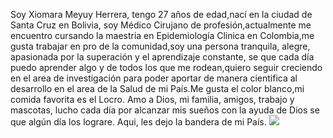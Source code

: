 Soy Xiomara Meyuy Herrera, tengo 27 años de edad,nací en la ciudad de Santa Cruz en Bolivia, soy Médico Cirujano de profesión,actualmente me encuentro cursando la maestria en Epidemiología Clinica en Colombia,me gusta trabajar en pro de la comunidad,soy una persona tranquila, alegre, apasionada por la superación y el aprendizaje constante, se que cada día puedo aprender algo y de todos los que me rodean,quiero seguir creciendo en el area de investigación para poder aportar de manera cientifica al desarrollo en el area de la Salud de mi País.Me gusta el color blanco,mi comida favorita es el Locro. Amo a Dios, mi familia, amigos, trabajo y mascotas, lucho cada día por alcanzar mis sueños con la ayuda de Dios se que algún día los lograre. Aqui, les dejo la bandera de mi País.
![](https://www.meriggi.cl/23330-thickbox_default/bandera-bolivia-estampada-60x90-cm.jpg)
